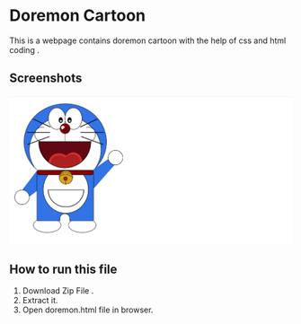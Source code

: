 
# Doremon Cartoon
 This is a webpage contains doremon cartoon with the help of css and html coding .


 



## Screenshots

![Screenshot](Screenshot-1.png)

## How to run this file

1. Download Zip File .
2. Extract it.
3. Open doremon.html file in browser.
  
